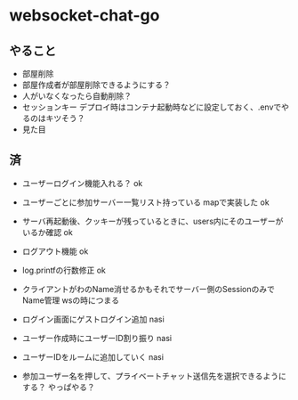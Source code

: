# websocket-chat-go

## やること

- 部屋削除
- 部屋作成者が部屋削除できるようにする？
- 人がいなくなったら自動削除？
- セッションキー デプロイ時はコンテナ起動時などに設定しておく、.envでやるのはキツそう？
- 見た目

## 済

- ユーザーログイン機能入れる？ ok
- ユーザーごとに参加サーバー一覧リスト持っている mapで実装した ok
- サーバ再起動後、クッキーが残っているときに、users内にそのユーザーがいるか確認 ok
- ログアウト機能 ok
- log.printfの行数修正 ok
- クライアントがわのName消せるかもそれでサーバー側のSessionのみでName管理 wsの時につまる
- ログイン画面にゲストログイン追加 nasi
- ユーザー作成時にユーザーID割り振り nasi
- ユーザーIDをルームに追加していく nasi

- 参加ユーザー名を押して、プライベートチャット送信先を選択できるようにする？ やっぱやる？
